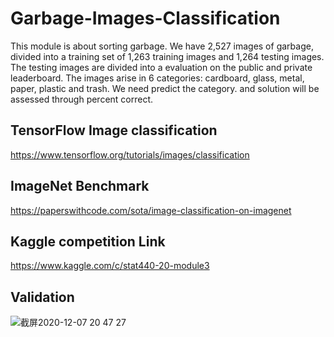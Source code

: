 # Garbage-Images-Classification
This module is about sorting garbage. We have 2,527 images of garbage, divided into a training set of 1,263 training images and 1,264 testing images. The testing images are divided into a evaluation on the public and private leaderboard. The images arise in 6 categories: cardboard, glass, metal, paper, plastic and trash. We need predict the category. and solution will be assessed through percent correct.

## TensorFlow Image classification
https://www.tensorflow.org/tutorials/images/classification

## ImageNet Benchmark
https://paperswithcode.com/sota/image-classification-on-imagenet

## Kaggle competition Link
https://www.kaggle.com/c/stat440-20-module3

## Validation
![截屏2020-12-07 20 47 27](https://user-images.githubusercontent.com/58323835/101441293-a0134280-38cd-11eb-978e-28571c5c1899.png)
